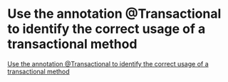 # Use the annotation @Transactional to identify the correct usage of a transactional method
[Use the annotation @Transactional to identify the correct usage of a transactional method](https://aiwithcloud.com/2022/09/16/use_the_annotation_transactional_to_identify_the_correct_usage_of_a_transactional_method/)